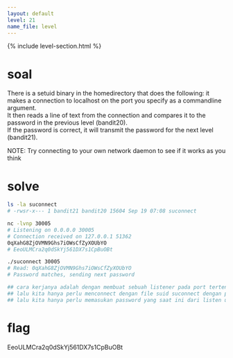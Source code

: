 ```yaml
---
layout: default
level: 21
name_file: level
---
```


{% include level-section.html %}

# soal
There is a setuid binary in the homedirectory that does the following: it makes a connection to localhost on the port you specify as a commandline argument. \
It then reads a line of text from the connection and compares it to the password in the previous level (bandit20). \
If the password is correct, it will transmit the password for the next level (bandit21).

NOTE: Try connecting to your own network daemon to see if it works as you think

# solve
```bash
ls -la suconnect 
# -rwsr-x--- 1 bandit21 bandit20 15604 Sep 19 07:08 suconnect

nc -lvnp 30005
# Listening on 0.0.0.0 30005
# Connection received on 127.0.0.1 51362
0qXahG8ZjOVMN9Ghs7iOWsCfZyXOUbYO
# EeoULMCra2q0dSkYj561DX7s1CpBuOBt

./suconnect 30005
# Read: 0qXahG8ZjOVMN9Ghs7iOWsCfZyXOUbYO
# Password matches, sending next password

## cara kerjanya adalah dengan membuat sebuah listener pada port tertentu untuk mendengarkan port
## lalu kita hanya perlu menconnect dengan file suid suconnect dengan port yang sama
## lalu kita hanya perlu memasukan password yang saat ini dari listen untuk mendapatkan password yang akan di kirim suconnect
```

# flag
EeoULMCra2q0dSkYj561DX7s1CpBuOBt